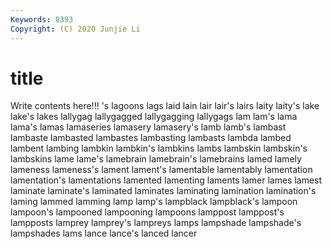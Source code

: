 ```yaml
---
Keywords: 8393
Copyright: (C) 2020 Junjie Li
---
```


# title

Write contents here!!!
's 
lagoons 
lags 
laid 
lain 
lair 
lair's
lairs 
laity 
laity's 
lake 
lake's 
lakes 
lallygag 
lallygagged 
lallygagging 
lallygags
lam 
lam's 
lama 
lama's 
lamas 
lamaseries 
lamasery 
lamasery's 
lamb 
lamb's
lambast 
lambaste 
lambasted 
lambastes 
lambasting 
lambasts 
lambda 
lambed 
lambent 
lambing
lambkin 
lambkin's 
lambkins 
lambs 
lambskin 
lambskin's 
lambskins 
lame 
lame's 
lamebrain
lamebrain's 
lamebrains 
lamed 
lamely 
lameness 
lameness's 
lament 
lament's 
lamentable 
lamentably
lamentation 
lamentation's 
lamentations 
lamented 
lamenting 
laments 
lamer 
lames 
lamest 
laminate
laminate's 
laminated 
laminates 
laminating 
lamination 
lamination's 
laming 
lammed 
lamming 
lamp
lamp's 
lampblack 
lampblack's 
lampoon 
lampoon's 
lampooned 
lampooning 
lampoons 
lamppost 
lamppost's
lampposts 
lamprey 
lamprey's 
lampreys 
lamps 
lampshade 
lampshade's 
lampshades 
lams 
lance
lance's 
lanced 
lancer 
